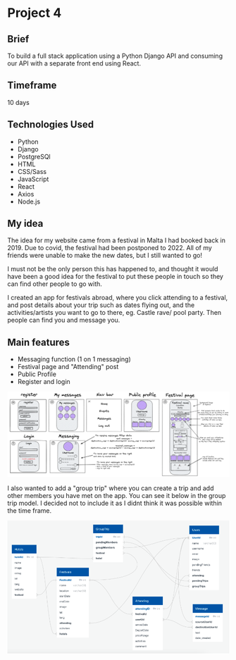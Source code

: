 # Project 4

## Brief

To build a full stack application using a Python Django API and consuming our API with a separate front end using React.

## Timeframe

10 days

## Technologies Used

- Python
- Django
- PostgreSQl
- HTML
- CSS/Sass
- JavaScript
- React
- Axios
- Node.js

## My idea

The idea for my website came from a festival in Malta I had booked back in 2019. Due to covid, the festival had been postponed to 2022. All of my friends were unable to make the new dates, but I still wanted to go!

I must not be the only person this has happened to, and thought it would have been a good idea for the festival to put these people in touch so they can find other people to go with.

I created an app for festivals abroad, where you click attending to a festival, and post details about your trip such as dates flying out, and the activities/artists you want to go to there, eg. Castle rave/ pool party. Then people can find you and message you.

## Main features

- Messaging function (1 on 1 messaging)
- Festival page and "Attending" post
- Public Profile
- Register and login

![excalidraw-plan](./readme/excalidraw.png)

I also wanted to add a "group trip" where you can create a trip and add other members you have met on the app. You can see it below in the group trip model. I decided not to include it as I didnt think it was possible within the time frame.

![relationship-entity-diagram](./readme/relationship-entity-diagram.png)

